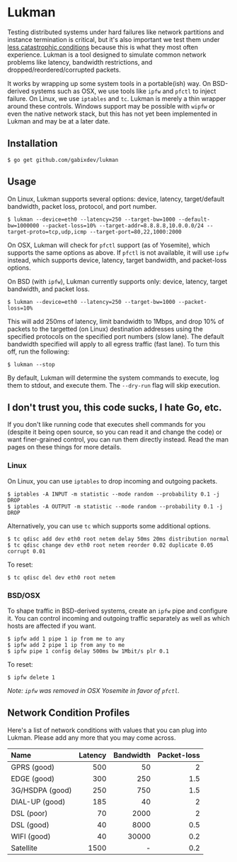 # Lukman

Testing distributed systems under hard failures like network partitions and instance termination is critical, but it's also important we test them under [less catastrophic conditions](http://www.bravenewgeek.com/sometimes-kill-9-isnt-enough/) because this is what they most often experience. Lukman is a tool designed to simulate common network problems like latency, bandwidth restrictions, and dropped/reordered/corrupted packets.

It works by wrapping up some system tools in a portable(ish) way. On BSD-derived systems such as OSX, we use tools like `ipfw` and `pfctl` to inject failure. On Linux, we use `iptables` and `tc`. Lukman is merely a thin wrapper around these controls. Windows support may be possible with `wipfw` or even the native network stack, but this has not yet been implemented in Lukman and may be at a later date.

## Installation

```
$ go get github.com/gabixdev/lukman
```

## Usage

On Linux, Lukman supports several options: device, latency, target/default bandwidth, packet loss, protocol, and port number.

```
$ lukman --device=eth0 --latency=250 --target-bw=1000 --default-bw=1000000 --packet-loss=10% --target-addr=8.8.8.8,10.0.0.0/24 --target-proto=tcp,udp,icmp --target-port=80,22,1000:2000
```

On OSX, Lukman will check for `pfctl` support (as of Yosemite), which supports the same options as above. If `pfctl` is not available, it will use `ipfw` instead, which supports device, latency, target bandwidth, and packet-loss options.

On BSD (with `ipfw`), Lukman currently supports only: device, latency, target bandwidth, and packet loss. 

```
$ lukman --device=eth0 --latency=250 --target-bw=1000 --packet-loss=10%
```

This will add 250ms of latency, limit bandwidth to 1Mbps, and drop 10% of packets to the targetted (on Linux) destination addresses using the specified protocols on the specified port numbers (slow lane). The default bandwidth specified will apply to all egress traffic (fast lane). To turn this off, run the following:

```
$ lukman --stop
```

By default, Lukman will determine the system commands to execute, log them to stdout, and execute them. The `--dry-run` flag will skip execution.

## I don't trust you, this code sucks, I hate Go, etc.

If you don't like running code that executes shell commands for you (despite it being open source, so you can read it and change the code) or want finer-grained control, you can run them directly instead. Read the man pages on these things for more details.

### Linux

On Linux, you can use `iptables` to drop incoming and outgoing packets.

```
$ iptables -A INPUT -m statistic --mode random --probability 0.1 -j DROP
$ iptables -A OUTPUT -m statistic --mode random --probability 0.1 -j DROP
```

Alternatively, you can use `tc` which supports some additional options.

```
$ tc qdisc add dev eth0 root netem delay 50ms 20ms distribution normal
$ tc qdisc change dev eth0 root netem reorder 0.02 duplicate 0.05 corrupt 0.01
```

To reset:

```
$ tc qdisc del dev eth0 root netem
```

### BSD/OSX

To shape traffic in BSD-derived systems, create an `ipfw` pipe and configure it. You can control incoming and outgoing traffic separately as well as which hosts are affected if you want.

```
$ ipfw add 1 pipe 1 ip from me to any
$ ipfw add 2 pipe 1 ip from any to me
$ ipfw pipe 1 config delay 500ms bw 1Mbit/s plr 0.1
```

To reset:

```
$ ipfw delete 1
```

*Note: `ipfw` was removed in OSX Yosemite in favor of `pfctl`.*

## Network Condition Profiles

Here's a list of network conditions with values that you can plug into Lukman. Please add any more that you may come across.

Name | Latency | Bandwidth | Packet-loss
:-- | --: | --: | --:
GPRS (good) | 500 | 50 | 2
EDGE (good) | 300 | 250 | 1.5
3G/HSDPA (good) | 250 | 750 | 1.5
DIAL-UP (good) | 185 | 40 | 2
DSL (poor) | 70 | 2000 | 2
DSL (good) | 40 | 8000 | 0.5
WIFI (good) | 40 | 30000 | 0.2
Satellite | 1500 | - | 0.2
